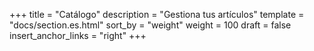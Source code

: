 +++
title = "Catálogo"
description = "Gestiona tus artículos"
template = "docs/section.es.html"
sort_by = "weight"
weight = 100
draft = false
insert_anchor_links = "right"
+++
